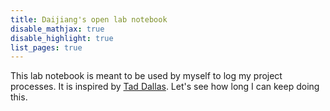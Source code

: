 ```yaml
---
title: Daijiang's open lab notebook
disable_mathjax: true
disable_highlight: true
list_pages: true
---
```


This lab notebook is meant to be used by myself to log my project processes. It is inspired by [Tad Dallas](http://taddallas.github.io/). Let's see how long I can keep doing this.
